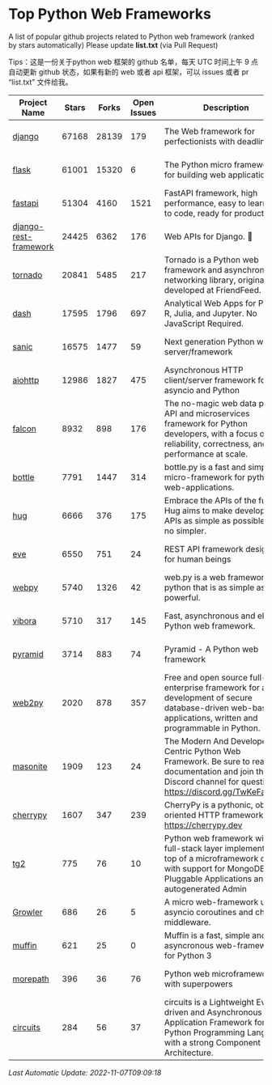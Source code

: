 # Top Python Web Frameworks
A list of popular github projects related to Python web framework (ranked by stars automatically)
Please update **list.txt** (via Pull Request)

Tips：这是一份关于python web 框架的 github 名单，每天 UTC 时间上午 9 点自动更新 github 状态，如果有新的 web 或者 api 框架，可以 issues 或者 pr “list.txt” 文件给我。

| Project Name | Stars | Forks | Open Issues | Description | Last Commit |
| ------------ | ----- | ----- | ----------- | ----------- | ----------- |
| [django](https://github.com/django/django) | 67168 | 28139 | 179 | The Web framework for perfectionists with deadlines. | 2022-11-07 08:05:24 |
| [flask](https://github.com/pallets/flask) | 61001 | 15320 | 6 | The Python micro framework for building web applications. | 2022-10-30 14:55:51 |
| [fastapi](https://github.com/tiangolo/fastapi) | 51304 | 4160 | 1521 | FastAPI framework, high performance, easy to learn, fast to code, ready for production | 2022-11-04 19:20:29 |
| [django-rest-framework](https://github.com/encode/django-rest-framework) | 24425 | 6362 | 176 | Web APIs for Django. 🎸 | 2022-11-02 11:10:45 |
| [tornado](https://github.com/tornadoweb/tornado) | 20841 | 5485 | 217 | Tornado is a Python web framework and asynchronous networking library, originally developed at FriendFeed. | 2022-10-15 15:40:46 |
| [dash](https://github.com/plotly/dash) | 17595 | 1796 | 697 | Analytical Web Apps for Python, R, Julia, and Jupyter. No JavaScript Required. | 2022-11-03 14:34:26 |
| [sanic](https://github.com/sanic-org/sanic) | 16575 | 1477 | 59 | Next generation Python web server/framework | Build fast. Run fast. | 2022-10-31 11:24:47 |
| [aiohttp](https://github.com/aio-libs/aiohttp) | 12986 | 1827 | 475 | Asynchronous HTTP client/server framework for asyncio and Python | 2022-10-31 20:57:54 |
| [falcon](https://github.com/falconry/falcon) | 8932 | 898 | 176 | The no-magic web data plane API and microservices framework for Python developers, with a focus on reliability, correctness, and performance at scale. | 2022-11-05 09:05:32 |
| [bottle](https://github.com/bottlepy/bottle) | 7791 | 1447 | 314 | bottle.py is a fast and simple micro-framework for python web-applications. | 2022-09-05 15:24:52 |
| [hug](https://github.com/hugapi/hug) | 6666 | 376 | 175 | Embrace the APIs of the future. Hug aims to make developing APIs as simple as possible, but no simpler. | 2020-08-10 05:07:26 |
| [eve](https://github.com/pyeve/eve) | 6550 | 751 | 24 | REST API framework designed for human beings | 2022-11-02 09:28:38 |
| [webpy](https://github.com/webpy/webpy) | 5740 | 1326 | 42 | web.py is a web framework for python that is as simple as it is powerful.  | 2022-10-13 07:40:02 |
| [vibora](https://github.com/vibora-io/vibora) | 5710 | 317 | 145 | Fast, asynchronous and elegant Python web framework. | 2019-02-11 10:54:12 |
| [pyramid](https://github.com/Pylons/pyramid) | 3714 | 883 | 74 | Pyramid - A Python web framework | 2022-09-29 23:22:56 |
| [web2py](https://github.com/web2py/web2py) | 2020 | 878 | 357 | Free and open source full-stack enterprise framework for agile development of secure database-driven web-based applications, written and programmable in Python. | 2022-11-04 05:58:38 |
| [masonite](https://github.com/MasoniteFramework/masonite) | 1909 | 123 | 24 | The Modern And Developer Centric Python Web Framework. Be sure to read the documentation and join the Discord channel for questions: https://discord.gg/TwKeFahmPZ | 2022-11-05 01:29:29 |
| [cherrypy](https://github.com/cherrypy/cherrypy) | 1607 | 347 | 239 | CherryPy is a pythonic, object-oriented HTTP framework.      https://cherrypy.dev | 2022-07-17 20:36:25 |
| [tg2](https://github.com/TurboGears/tg2) | 775 | 76 | 10 | Python web framework with full-stack layer implemented on top of a microframework core with support for MongoDB, Pluggable Applications and autogenerated Admin | 2022-10-29 17:51:33 |
| [Growler](https://github.com/pyGrowler/Growler) | 686 | 26 | 5 | A micro web-framework using asyncio coroutines and chained middleware. | 2020-03-08 07:51:41 |
| [muffin](https://github.com/klen/muffin) | 621 | 25 | 0 | Muffin is a fast, simple and asyncronous web-framework for Python 3 | 2022-08-12 08:22:55 |
| [morepath](https://github.com/morepath/morepath) | 396 | 36 | 76 | Python web microframework with superpowers | 2022-05-29 18:09:39 |
| [circuits](https://github.com/circuits/circuits) | 284 | 56 | 37 | circuits is a Lightweight Event driven and Asynchronous Application Framework for the Python Programming Language with a strong Component Architecture. | 2021-11-04 22:25:25 |

*Last Automatic Update: 2022-11-07T09:09:18*